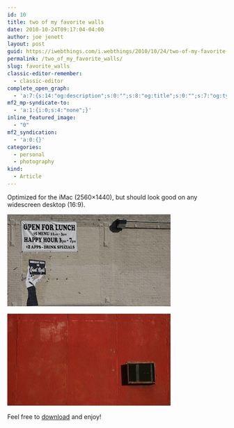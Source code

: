 ```yaml
---
id: 10
title: two of my favorite walls
date: 2010-10-24T09:17:04-04:00
author: joe jenett
layout: post
guid: https://iwebthings.com/i.webthings/2010/10/24/two-of-my-favorite-walls/
permalink: /two_of_my_favorite_walls/
slug: favorite_walls
classic-editor-remember:
  - classic-editor
complete_open_graph:
  - 'a:7:{s:14:"og:description";s:0:"";s:8:"og:title";s:0:"";s:7:"og:type";s:0:"";s:12:"twitter:card";s:7:"summary";s:15:"twitter:creator";s:0:"";s:19:"twitter:description";s:0:"";s:8:"og:image";s:0:"";}'
mf2_mp-syndicate-to:
  - 'a:1:{i:0;s:4:"none";}'
inline_featured_image:
  - "0"
mf2_syndication:
  - 'a:0:{}'
categories:
  - personal
  - photography
kind:
  - Article
---
```

Optimized for the iMac (2560&#215;1440), but should look good on any widescreen desktop (16:9).

![open for lunch](/images/open_for_lunch_t.jpg) 

![the other side](/images/the_other_side_t.jpg) 

Feel free to [download](/images/widewalls.zip) and enjoy!